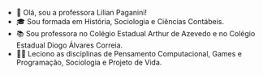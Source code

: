 - 👋 Olá, sou a professora Lilian Paganini!
- 🎓 Sou formada em História, Sociologia e Ciências Contábeis.
- 📚 Sou professora no Colégio Estadual Arthur de Azevedo e no Colégio Estadual Diogo Álvares Correia.
- 👩‍🏫 Leciono as disciplinas de Pensamento Computacional, Games e Programação, Sociologia e Projeto de Vida.
